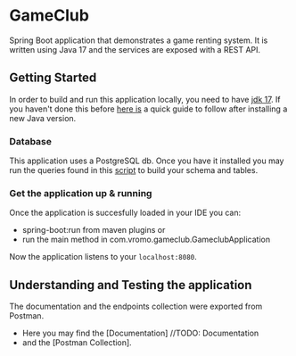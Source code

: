 # GameClub
Spring Boot application that demonstrates a game renting system.
It is written using Java 17 and the services are exposed with a REST API.

## Getting Started
In order to build and run this application locally, you need to have [jdk 17](https://www.oracle.com/java/technologies/downloads).
If you haven't done this before [here is](https://www.geeksforgeeks.org/how-to-set-java-path-in-windows-and-linux/) a quick guide to follow after installing a new Java version.

### Database 
This application uses a PostgreSQL db. Once you have it installed you may run the queries found in this [script](https://github.com/dinos217/game-club/files/8196918/postgres-gameclub-init-script.txt) to build your schema and tables.

### Get the application up & running 
Once the application is succesfully loaded in your IDE you can:
- spring-boot:run from maven plugins or
- run the main method in com.vromo.gameclub.GameclubApplication

Now the application listens to your `localhost:8080`.

## Understanding and Testing the application
The documentation and the endpoints collection were exported from Postman. 
- Here you may find the [Documentation]  //TODO: Documentation
- and the [Postman Collection].
